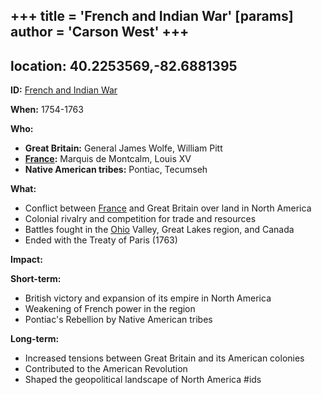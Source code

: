 +++
 title = 'French and Indian War'
[params]
	author = 'Carson West'
+++
---
location: 40.2253569,-82.6881395
---
**ID:** [French and Indian War](./../french-and-indian-war/)

**When:** 1754-1763

**Who:**

* **Great Britain:** General James Wolfe, William Pitt
* **[France](./../france/):** Marquis de Montcalm, Louis XV
* **Native American tribes:** Pontiac, Tecumseh

**What:**

* Conflict between [France](./../france/) and Great Britain over land in North America
* Colonial rivalry and competition for trade and resources
* Battles fought in the [Ohio](./../ohio/) Valley, Great Lakes region, and Canada
* Ended with the Treaty of Paris (1763)

**Impact:**

**Short-term:**

* British victory and expansion of its empire in North America
* Weakening of French power in the region
* Pontiac's Rebellion by Native American tribes

**Long-term:**

* Increased tensions between Great Britain and its American colonies
* Contributed to the American Revolution
* Shaped the geopolitical landscape of North America
#ids